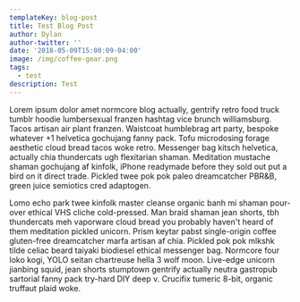 ```yaml
---
templateKey: blog-post
title: Test Blog Post
author: Dylan
author-twitter: ''
date: '2018-05-09T15:00:09-04:00'
image: /img/coffee-gear.png
tags:
  - test
description: Test
---
```

Lorem ipsum dolor amet normcore blog actually, gentrify retro food truck tumblr hoodie lumbersexual franzen hashtag vice brunch williamsburg. Tacos artisan air plant franzen. Waistcoat humblebrag art party, bespoke whatever +1 helvetica gochujang fanny pack. Tofu microdosing forage aesthetic cloud bread tacos woke retro. Messenger bag kitsch helvetica, actually chia thundercats ugh flexitarian shaman. Meditation mustache shaman gochujang af kinfolk, iPhone readymade before they sold out put a bird on it direct trade. Pickled twee pok pok paleo dreamcatcher PBR&B, green juice semiotics cred adaptogen.



Lomo echo park twee kinfolk master cleanse organic banh mi shaman pour-over ethical VHS cliche cold-pressed. Man braid shaman jean shorts, tbh thundercats meh vaporware cloud bread you probably haven't heard of them meditation pickled unicorn. Prism keytar pabst single-origin coffee gluten-free dreamcatcher marfa artisan af chia. Pickled pok pok mlkshk tilde celiac beard taiyaki biodiesel ethical messenger bag. Normcore four loko kogi, YOLO seitan chartreuse hella 3 wolf moon. Live-edge unicorn jianbing squid, jean shorts stumptown gentrify actually neutra gastropub sartorial fanny pack try-hard DIY deep v. Crucifix tumeric 8-bit, organic truffaut plaid woke.
